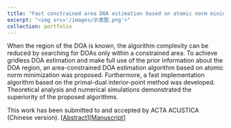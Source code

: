 ```yaml
---
title: "Fast constrained area DOA estimation based on atomic norm minimization"
excerpt: "<img src='/images/示意图.png'>"
collection: portfolio
---
```


When the region of the DOA is known, the algorithm complexity can be reduced by searching for DOAs only
within a constrained area. To achieve gridless DOA estimation and make full use of the prior information
about the DOA region, an area-constrained DOA estimation algorithm based on atomic norm minimization was
proposed. Furthermore, a fast implementation algorithm based on the primal-dual interior-point method
was developed. Theoretical analysis and numerical simulations demonstrated the superiority of the proposed
algorithms.

This work has been submitted to and accepted by ACTA ACUSTICA (Chinese version). [[Abstract](https://zjmv5.github.io/publication/CAANM)][[Manuscript](https://zjmv5.github.io/files/2025093.pdf)]
